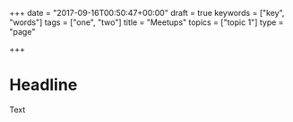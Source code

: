 +++
date = "2017-09-16T00:50:47+00:00"
draft = true
keywords = ["key", "words"]
tags = ["one", "two"]
title = "Meetups"
topics = ["topic 1"]
type = "page"

+++

# Headline

Text

